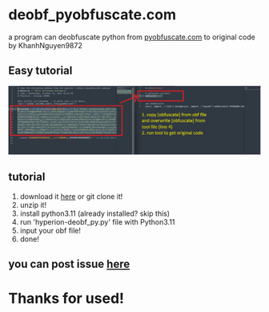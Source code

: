 # deobf_pyobfuscate.com
a program can deobfuscate python from [pyobfuscate.com](https://pyobfuscate.com) to original code by KhanhNguyen9872

## Easy tutorial
<img alt="Test" src="https://github.com/KhanhNguyen9872/deobf_pyobfuscate.com/raw/main/img/test.png" />

## tutorial
1. download it [here](https://github.com/KhanhNguyen9872/deobf_pyobfuscate.com/archive/refs/heads/main.zip) or git clone it!
2. unzip it!
3. install python3.11 (already installed? skip this)
4. run 'hyperion-deobf_py<version>.py' file with Python3.11
5. input your obf file!
6. done!

## you can post issue [here](https://github.com/KhanhNguyen9872/deobf_pyobfuscate.com/issues/new)

# Thanks for used!
